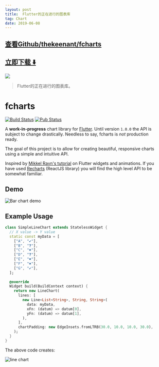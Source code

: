 ```yaml
---
layout: post
title:  Flutter的正在进行的图表库
tag: Chart
date: 2019-06-08
---
```


 

## [查看Github/thekeenant/fcharts](http://github.com/thekeenant/fcharts)
## [立即下载 ️⬇️ ](https://codeload.github.com/thekeenant/fcharts/zip/master) 


 
![](https://flutterawesome.com/content/images/2018/10/fcharts.jpg)
 
>
> Flutter的正在进行的图表库。
>

 
# fcharts 
[![Build Status](https://travis-ci.org/thekeenant/fcharts.svg?branch=master)](https://travis-ci.org/thekeenant/fcharts)
[![Pub Status](https://img.shields.io/pub/v/fcharts.svg)](https://pub.dartlang.org/packages/fcharts)

A **work-in-progress** chart library for [Flutter](https://flutter.io). Until version `1.0.0` the API is subject to change
drastically. Needless to say, fcharts is _not_ production ready.

The goal of this project is to allow for creating beautiful, responsive charts using a simple 
and intuitive API.

Inspired by 
[Mikkel Ravn's tutorial](https://medium.com/flutter-io/zero-to-one-with-flutter-43b13fd7b354) 
on Flutter widgets and animations. If you have used [Recharts](https://recharts.org) (ReactJS 
library) you will find the high level API to be somewhat familiar.

## Demo

![Bar chart demo](https://i.imgur.com/D1Rd7jk.gif) 

<!-- ![Touch demo](https://i.imgur.com/pvHhenr.gif) -->

## Example Usage

```dart
class SimpleLineChart extends StatelessWidget {
  // X value -> Y value
  static const myData = [
    ["A", "✔"],
    ["B", "❓"],
    ["C", "✖"],
    ["D", "❓"],
    ["E", "✖"],
    ["F", "✖"],
    ["G", "✔"],
  ];
  
  @override
  Widget build(BuildContext context) {
    return new LineChart(
      lines: [
        new Line<List<String>, String, String>(
          data: myData,
          xFn: (datum) => datum[0],
          yFn: (datum) => datum[1],
        ),
      ],
      chartPadding: new EdgeInsets.fromLTRB(30.0, 10.0, 10.0, 30.0),
    );
  }
}
```

The above code creates:

![line chart](https://i.imgur.com/839SSin.jpg)

